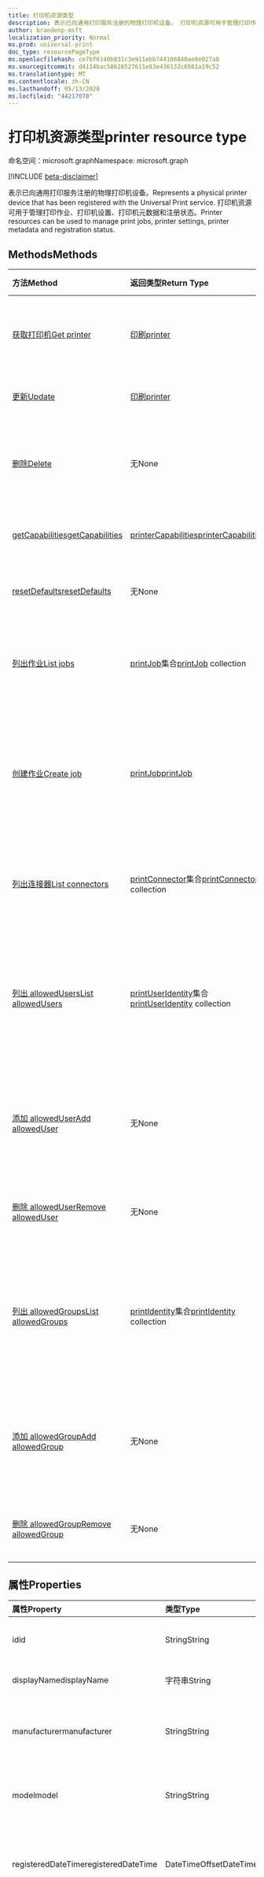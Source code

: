 ```yaml
---
title: 打印机资源类型
description: 表示已向通用打印服务注册的物理打印机设备。 打印机资源可用于管理打印作业、打印机设置、打印机元数据和注册状态。
author: braedenp-msft
localization_priority: Normal
ms.prod: universal-print
doc_type: resourcePageType
ms.openlocfilehash: ce7bf6140b831c3e911ebb744106840ae8e027a8
ms.sourcegitcommit: d4114bac58628527611e83e436132c6581a19c52
ms.translationtype: MT
ms.contentlocale: zh-CN
ms.lasthandoff: 05/13/2020
ms.locfileid: "44217078"
---
```

# <a name="printer-resource-type"></a><span data-ttu-id="7bf84-104">打印机资源类型</span><span class="sxs-lookup"><span data-stu-id="7bf84-104">printer resource type</span></span>

<span data-ttu-id="7bf84-105">命名空间：microsoft.graph</span><span class="sxs-lookup"><span data-stu-id="7bf84-105">Namespace: microsoft.graph</span></span>

[!INCLUDE [beta-disclaimer](../../includes/beta-disclaimer.md)]

<span data-ttu-id="7bf84-106">表示已向通用打印服务注册的物理打印机设备。</span><span class="sxs-lookup"><span data-stu-id="7bf84-106">Represents a physical printer device that has been registered with the Universal Print service.</span></span> <span data-ttu-id="7bf84-107">打印机资源可用于管理打印作业、打印机设置、打印机元数据和注册状态。</span><span class="sxs-lookup"><span data-stu-id="7bf84-107">Printer resources can be used to manage print jobs, printer settings, printer metadata and registration status.</span></span>

## <a name="methods"></a><span data-ttu-id="7bf84-108">Methods</span><span class="sxs-lookup"><span data-stu-id="7bf84-108">Methods</span></span>

| <span data-ttu-id="7bf84-109">方法</span><span class="sxs-lookup"><span data-stu-id="7bf84-109">Method</span></span>       | <span data-ttu-id="7bf84-110">返回类型</span><span class="sxs-lookup"><span data-stu-id="7bf84-110">Return Type</span></span> | <span data-ttu-id="7bf84-111">说明</span><span class="sxs-lookup"><span data-stu-id="7bf84-111">Description</span></span> |
|:-------------|:------------|:------------|
| [<span data-ttu-id="7bf84-112">获取打印机</span><span class="sxs-lookup"><span data-stu-id="7bf84-112">Get printer</span></span>](../api/printer-get.md) | [<span data-ttu-id="7bf84-113">印刷</span><span class="sxs-lookup"><span data-stu-id="7bf84-113">printer</span></span>](printer.md) | <span data-ttu-id="7bf84-114">读取 printer 对象的属性和关系。</span><span class="sxs-lookup"><span data-stu-id="7bf84-114">Read the properties and relationships of the printer object.</span></span> |
| [<span data-ttu-id="7bf84-115">更新</span><span class="sxs-lookup"><span data-stu-id="7bf84-115">Update</span></span>](../api/printer-update.md) | [<span data-ttu-id="7bf84-116">印刷</span><span class="sxs-lookup"><span data-stu-id="7bf84-116">printer</span></span>](printer.md) | <span data-ttu-id="7bf84-117">更新 printer 对象。</span><span class="sxs-lookup"><span data-stu-id="7bf84-117">Update the printer object.</span></span> |
| [<span data-ttu-id="7bf84-118">删除</span><span class="sxs-lookup"><span data-stu-id="7bf84-118">Delete</span></span>](../api/printer-delete.md) | <span data-ttu-id="7bf84-119">无</span><span class="sxs-lookup"><span data-stu-id="7bf84-119">None</span></span> | <span data-ttu-id="7bf84-120">在通用打印服务中注销物理 printerfrom。</span><span class="sxs-lookup"><span data-stu-id="7bf84-120">Unregister the physical printerfrom the Universal Print service.</span></span> |
| [<span data-ttu-id="7bf84-121">getCapabilities</span><span class="sxs-lookup"><span data-stu-id="7bf84-121">getCapabilities</span></span>](../api/printer-getcapabilities.md) | [<span data-ttu-id="7bf84-122">printerCapabilities</span><span class="sxs-lookup"><span data-stu-id="7bf84-122">printerCapabilities</span></span>](printercapabilities.md) | <span data-ttu-id="7bf84-123">获取打印机的功能列表。</span><span class="sxs-lookup"><span data-stu-id="7bf84-123">Get a list of capabilities for the printer.</span></span> |
| [<span data-ttu-id="7bf84-124">resetDefaults</span><span class="sxs-lookup"><span data-stu-id="7bf84-124">resetDefaults</span></span>](../api/printer-resetdefaults.md) | <span data-ttu-id="7bf84-125">无</span><span class="sxs-lookup"><span data-stu-id="7bf84-125">None</span></span> | <span data-ttu-id="7bf84-126">重置打印机的默认设置。</span><span class="sxs-lookup"><span data-stu-id="7bf84-126">Reset a printer's default settings.</span></span> |
| [<span data-ttu-id="7bf84-127">列出作业</span><span class="sxs-lookup"><span data-stu-id="7bf84-127">List jobs</span></span>](../api/printer-list-jobs.md) | <span data-ttu-id="7bf84-128">[printJob](printjob.md)集合</span><span class="sxs-lookup"><span data-stu-id="7bf84-128">[printJob](printjob.md) collection</span></span> | <span data-ttu-id="7bf84-129">获取排队等待打印机处理的打印作业的列表。</span><span class="sxs-lookup"><span data-stu-id="7bf84-129">Get a list of print jobs that are queued for processing by the printer.</span></span> |
| [<span data-ttu-id="7bf84-130">创建作业</span><span class="sxs-lookup"><span data-stu-id="7bf84-130">Create job</span></span>](../api/printer-post-jobs.md) | [<span data-ttu-id="7bf84-131">printJob</span><span class="sxs-lookup"><span data-stu-id="7bf84-131">printJob</span></span>](printjob.md) | <span data-ttu-id="7bf84-132">为打印机创建一个新的打印作业。</span><span class="sxs-lookup"><span data-stu-id="7bf84-132">Create a new print job for the printer.</span></span> <span data-ttu-id="7bf84-133">若要开始打印作业，请使用[startPrintJob](../api/printjob-startprintjob.md)。</span><span class="sxs-lookup"><span data-stu-id="7bf84-133">To start printing the job, use [startPrintJob](../api/printjob-startprintjob.md).</span></span> |
| [<span data-ttu-id="7bf84-134">列出连接器</span><span class="sxs-lookup"><span data-stu-id="7bf84-134">List connectors</span></span>](../api/printer-list-connectors.md) | <span data-ttu-id="7bf84-135">[printConnector](printconnector.md)集合</span><span class="sxs-lookup"><span data-stu-id="7bf84-135">[printConnector](printconnector.md) collection</span></span> | <span data-ttu-id="7bf84-136">获取此打印机关联的连接器的列表。</span><span class="sxs-lookup"><span data-stu-id="7bf84-136">Get a list of connectors that this printer is associated with.</span></span> |
| [<span data-ttu-id="7bf84-137">列出 allowedUsers</span><span class="sxs-lookup"><span data-stu-id="7bf84-137">List allowedUsers</span></span>](../api/printer-list-allowedusers.md) | <span data-ttu-id="7bf84-138">[printUserIdentity](printuseridentity.md)集合</span><span class="sxs-lookup"><span data-stu-id="7bf84-138">[printUserIdentity](printuseridentity.md) collection</span></span> | <span data-ttu-id="7bf84-139">检索已授予访问权限以将打印作业提交到关联打印机的用户的列表。</span><span class="sxs-lookup"><span data-stu-id="7bf84-139">Retrieve a list of users who have been granted access to submit print jobs to the associated printer.</span></span> |
| [<span data-ttu-id="7bf84-140">添加 allowedUser</span><span class="sxs-lookup"><span data-stu-id="7bf84-140">Add allowedUser</span></span>](../api/printer-post-allowedusers.md) | <span data-ttu-id="7bf84-141">无</span><span class="sxs-lookup"><span data-stu-id="7bf84-141">None</span></span> | <span data-ttu-id="7bf84-142">向指定的用户授予向关联打印机提交打印作业的权限。</span><span class="sxs-lookup"><span data-stu-id="7bf84-142">Grant the specified user access to submit print jobs to the associated printer.</span></span> |
| [<span data-ttu-id="7bf84-143">删除 allowedUser</span><span class="sxs-lookup"><span data-stu-id="7bf84-143">Remove allowedUser</span></span>](../api/printer-delete-alloweduser.md) | <span data-ttu-id="7bf84-144">无</span><span class="sxs-lookup"><span data-stu-id="7bf84-144">None</span></span> | <span data-ttu-id="7bf84-145">撤销指定用户的打印机访问权限。</span><span class="sxs-lookup"><span data-stu-id="7bf84-145">Revoke printer access from the specified user.</span></span> |
| [<span data-ttu-id="7bf84-146">列出 allowedGroups</span><span class="sxs-lookup"><span data-stu-id="7bf84-146">List allowedGroups</span></span>](../api/printer-list-allowedgroups.md) | <span data-ttu-id="7bf84-147">[printIdentity](printidentity.md)集合</span><span class="sxs-lookup"><span data-stu-id="7bf84-147">[printIdentity](printidentity.md) collection</span></span> | <span data-ttu-id="7bf84-148">检索已向其授予将打印作业提交到关联打印机的访问权限的组列表。</span><span class="sxs-lookup"><span data-stu-id="7bf84-148">Retrieve a list of groups which have been granted access to submit print jobs to the associated printer.</span></span> |
| [<span data-ttu-id="7bf84-149">添加 allowedGroup</span><span class="sxs-lookup"><span data-stu-id="7bf84-149">Add allowedGroup</span></span>](../api/printer-post-allowedgroups.md) | <span data-ttu-id="7bf84-150">无</span><span class="sxs-lookup"><span data-stu-id="7bf84-150">None</span></span> | <span data-ttu-id="7bf84-151">向指定的组授予向关联打印机提交打印作业的权限。</span><span class="sxs-lookup"><span data-stu-id="7bf84-151">Grant the specified group access to submit print jobs to the associated printer.</span></span> |
| [<span data-ttu-id="7bf84-152">删除 allowedGroup</span><span class="sxs-lookup"><span data-stu-id="7bf84-152">Remove allowedGroup</span></span>](../api/printer-delete-allowedgroup.md) | <span data-ttu-id="7bf84-153">无</span><span class="sxs-lookup"><span data-stu-id="7bf84-153">None</span></span> | <span data-ttu-id="7bf84-154">撤销指定组的打印机访问权限。</span><span class="sxs-lookup"><span data-stu-id="7bf84-154">Revoke printer access from the specified group.</span></span> |

## <a name="properties"></a><span data-ttu-id="7bf84-155">属性</span><span class="sxs-lookup"><span data-stu-id="7bf84-155">Properties</span></span>
| <span data-ttu-id="7bf84-156">属性</span><span class="sxs-lookup"><span data-stu-id="7bf84-156">Property</span></span>     | <span data-ttu-id="7bf84-157">类型</span><span class="sxs-lookup"><span data-stu-id="7bf84-157">Type</span></span>        | <span data-ttu-id="7bf84-158">说明</span><span class="sxs-lookup"><span data-stu-id="7bf84-158">Description</span></span> |
|:-------------|:------------|:------------|
|<span data-ttu-id="7bf84-159">id</span><span class="sxs-lookup"><span data-stu-id="7bf84-159">id</span></span>|<span data-ttu-id="7bf84-160">String</span><span class="sxs-lookup"><span data-stu-id="7bf84-160">String</span></span>|<span data-ttu-id="7bf84-161">文档的标识符。</span><span class="sxs-lookup"><span data-stu-id="7bf84-161">The document's identifier.</span></span> <span data-ttu-id="7bf84-162">只读。</span><span class="sxs-lookup"><span data-stu-id="7bf84-162">Read-only.</span></span>|
|<span data-ttu-id="7bf84-163">displayName</span><span class="sxs-lookup"><span data-stu-id="7bf84-163">displayName</span></span>|<span data-ttu-id="7bf84-164">字符串</span><span class="sxs-lookup"><span data-stu-id="7bf84-164">String</span></span>|<span data-ttu-id="7bf84-165">打印机的名称。</span><span class="sxs-lookup"><span data-stu-id="7bf84-165">The name of the printer.</span></span>|
|<span data-ttu-id="7bf84-166">manufacturer</span><span class="sxs-lookup"><span data-stu-id="7bf84-166">manufacturer</span></span>|<span data-ttu-id="7bf84-167">String</span><span class="sxs-lookup"><span data-stu-id="7bf84-167">String</span></span>|<span data-ttu-id="7bf84-168">打印机报告的制造商。</span><span class="sxs-lookup"><span data-stu-id="7bf84-168">The manufacturer reported by the printer.</span></span> <span data-ttu-id="7bf84-169">只读。</span><span class="sxs-lookup"><span data-stu-id="7bf84-169">Read-only.</span></span>|
|<span data-ttu-id="7bf84-170">model</span><span class="sxs-lookup"><span data-stu-id="7bf84-170">model</span></span>|<span data-ttu-id="7bf84-171">String</span><span class="sxs-lookup"><span data-stu-id="7bf84-171">String</span></span>|<span data-ttu-id="7bf84-172">打印机报告的模型名称。</span><span class="sxs-lookup"><span data-stu-id="7bf84-172">The model name reported by the printer.</span></span> <span data-ttu-id="7bf84-173">只读。</span><span class="sxs-lookup"><span data-stu-id="7bf84-173">Read-only.</span></span>|
|<span data-ttu-id="7bf84-174">registeredDateTime</span><span class="sxs-lookup"><span data-stu-id="7bf84-174">registeredDateTime</span></span>|<span data-ttu-id="7bf84-175">DateTimeOffset</span><span class="sxs-lookup"><span data-stu-id="7bf84-175">DateTimeOffset</span></span>|<span data-ttu-id="7bf84-176">注册打印机时的 DateTimeOffset。</span><span class="sxs-lookup"><span data-stu-id="7bf84-176">The DateTimeOffset when the printer was registered.</span></span> <span data-ttu-id="7bf84-177">只读。</span><span class="sxs-lookup"><span data-stu-id="7bf84-177">Read-only.</span></span>|
|<span data-ttu-id="7bf84-178">status</span><span class="sxs-lookup"><span data-stu-id="7bf84-178">status</span></span>|[<span data-ttu-id="7bf84-179">printerStatus</span><span class="sxs-lookup"><span data-stu-id="7bf84-179">printerStatus</span></span>](printerstatus.md)|<span data-ttu-id="7bf84-180">打印机的处理状态，包括任何错误。</span><span class="sxs-lookup"><span data-stu-id="7bf84-180">The processing status of the printer, including any errors.</span></span> <span data-ttu-id="7bf84-181">只读。</span><span class="sxs-lookup"><span data-stu-id="7bf84-181">Read-only.</span></span>|
|<span data-ttu-id="7bf84-182">isShared</span><span class="sxs-lookup"><span data-stu-id="7bf84-182">isShared</span></span>|<span data-ttu-id="7bf84-183">Boolean</span><span class="sxs-lookup"><span data-stu-id="7bf84-183">Boolean</span></span>|<span data-ttu-id="7bf84-184">如果打印机是共享的，则为 True;否则为 false。</span><span class="sxs-lookup"><span data-stu-id="7bf84-184">True if the printer is shared; false otherwise.</span></span> <span data-ttu-id="7bf84-185">只读。</span><span class="sxs-lookup"><span data-stu-id="7bf84-185">Read-only.</span></span>|
|<span data-ttu-id="7bf84-186">isAcceptingJobs</span><span class="sxs-lookup"><span data-stu-id="7bf84-186">isAcceptingJobs</span></span>|<span data-ttu-id="7bf84-187">Boolean</span><span class="sxs-lookup"><span data-stu-id="7bf84-187">Boolean</span></span>|<span data-ttu-id="7bf84-188">打印机当前是否正在接受新的打印作业。</span><span class="sxs-lookup"><span data-stu-id="7bf84-188">Whether the printer is currently accepting new print jobs.</span></span>|
|<span data-ttu-id="7bf84-189">位置</span><span class="sxs-lookup"><span data-stu-id="7bf84-189">location</span></span>|[<span data-ttu-id="7bf84-190">printerLocation</span><span class="sxs-lookup"><span data-stu-id="7bf84-190">printerLocation</span></span>](printerlocation.md)|<span data-ttu-id="7bf84-191">打印机的物理和/或组织位置。</span><span class="sxs-lookup"><span data-stu-id="7bf84-191">The physical and/or organizational location of the printer.</span></span>|
|<span data-ttu-id="7bf84-192">缺省值</span><span class="sxs-lookup"><span data-stu-id="7bf84-192">defaults</span></span>|[<span data-ttu-id="7bf84-193">printerDefaults</span><span class="sxs-lookup"><span data-stu-id="7bf84-193">printerDefaults</span></span>](printerdefaults.md)|<span data-ttu-id="7bf84-194">打印机的默认打印设置。</span><span class="sxs-lookup"><span data-stu-id="7bf84-194">The printer's default print settings.</span></span>|

## <a name="relationships"></a><span data-ttu-id="7bf84-195">关系</span><span class="sxs-lookup"><span data-stu-id="7bf84-195">Relationships</span></span>
| <span data-ttu-id="7bf84-196">关系</span><span class="sxs-lookup"><span data-stu-id="7bf84-196">Relationship</span></span> | <span data-ttu-id="7bf84-197">类型</span><span class="sxs-lookup"><span data-stu-id="7bf84-197">Type</span></span>        | <span data-ttu-id="7bf84-198">说明</span><span class="sxs-lookup"><span data-stu-id="7bf84-198">Description</span></span> |
|:-------------|:------------|:------------|
|<span data-ttu-id="7bf84-199">jobs</span><span class="sxs-lookup"><span data-stu-id="7bf84-199">jobs</span></span>|<span data-ttu-id="7bf84-200">[printJob](printjob.md)集合</span><span class="sxs-lookup"><span data-stu-id="7bf84-200">[printJob](printjob.md) collection</span></span>| <span data-ttu-id="7bf84-201">打印机排队等待打印的作业的列表。</span><span class="sxs-lookup"><span data-stu-id="7bf84-201">The list of jobs that are queued for printing by the printer.</span></span>|
|<span data-ttu-id="7bf84-202">shares</span><span class="sxs-lookup"><span data-stu-id="7bf84-202">shares</span></span>|<span data-ttu-id="7bf84-203">[printerShare](printershare.md)集合</span><span class="sxs-lookup"><span data-stu-id="7bf84-203">[printerShare](printershare.md) collection</span></span>| <span data-ttu-id="7bf84-204">与打印机关联的 printerShares 的列表。</span><span class="sxs-lookup"><span data-stu-id="7bf84-204">The list of printerShares that are associated with the printer.</span></span> <span data-ttu-id="7bf84-205">只读。</span><span class="sxs-lookup"><span data-stu-id="7bf84-205">Read-only.</span></span> <span data-ttu-id="7bf84-206">可为 NULL。</span><span class="sxs-lookup"><span data-stu-id="7bf84-206">Nullable.</span></span>|
|<span data-ttu-id="7bf84-207">插槽</span><span class="sxs-lookup"><span data-stu-id="7bf84-207">connectors</span></span>|[<span data-ttu-id="7bf84-208">printConnector</span><span class="sxs-lookup"><span data-stu-id="7bf84-208">printConnector</span></span>](printconnector.md)|<span data-ttu-id="7bf84-209">与打印机关联的连接器。</span><span class="sxs-lookup"><span data-stu-id="7bf84-209">The connectors that are associated with the printer.</span></span>|
|<span data-ttu-id="7bf84-210">allowedUsers</span><span class="sxs-lookup"><span data-stu-id="7bf84-210">allowedUsers</span></span>|<span data-ttu-id="7bf84-211">[printUserIdentity](printuseridentity.md)集合</span><span class="sxs-lookup"><span data-stu-id="7bf84-211">[printUserIdentity](printuseridentity.md) collection</span></span>|<span data-ttu-id="7bf84-212">有权使用打印机打印的用户。</span><span class="sxs-lookup"><span data-stu-id="7bf84-212">The users who have access to print using the printer.</span></span>|
|<span data-ttu-id="7bf84-213">allowedGroups</span><span class="sxs-lookup"><span data-stu-id="7bf84-213">allowedGroups</span></span>|[<span data-ttu-id="7bf84-214">printIdentity</span><span class="sxs-lookup"><span data-stu-id="7bf84-214">printIdentity</span></span>](printidentity.md)|<span data-ttu-id="7bf84-215">其用户有权使用打印机打印的组。</span><span class="sxs-lookup"><span data-stu-id="7bf84-215">The groups whose users have access to print using the printer.</span></span>|

## <a name="json-representation"></a><span data-ttu-id="7bf84-216">JSON 表示形式</span><span class="sxs-lookup"><span data-stu-id="7bf84-216">JSON representation</span></span>

<span data-ttu-id="7bf84-217">下面是资源的 JSON 表示形式。</span><span class="sxs-lookup"><span data-stu-id="7bf84-217">The following is a JSON representation of the resource.</span></span>

<!-- {
  "blockType": "resource",
  "optionalProperties": [

  ],
  "@odata.type": "microsoft.graph.printer",
  "keyProperty": "id",
  "baseType":"microsoft.graph.entity"
}-->

```json
{
  "id": "String (identifier)",
  "name": "String",
  "manufacturer": "String",
  "model": "String",
  "isShared": true,
  "registeredDateTime": "String (timestamp)",
  "acceptingJobs": true,
  "registeredBy": {"@odata.type": "microsoft.graph.printUserIdentity"},
  "location": {"@odata.type": "microsoft.graph.printerLocation"},
  "status": {"@odata.type": "microsoft.graph.printerStatus"},
  "defaults": {"@odata.type": "microsoft.graph.printerDefaults"}
}

```

<!-- uuid: 8fcb5dbc-d5aa-4681-8e31-b001d5168d79
2015-10-25 14:57:30 UTC -->
<!-- {
  "type": "#page.annotation",
  "description": "printer resource",
  "keywords": "",
  "section": "documentation",
  "tocPath": ""
}-->